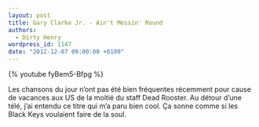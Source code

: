 ```yaml
---
layout: post
title: Gary Clarke Jr. - Ain't Messin' Round
authors:
  - Dirty Henry
wordpress_id: 1147
date: "2012-12-07 09:00:00 +0100"
---
```


{% youtube fyBem5-Bfpg %}

Les chansons du jour n’ont pas été bien fréquentes récemment pour cause de
vacances aux US de la moitié du staff Dead Rooster. Au détour d’une télé, j’ai
entendu ce titre qui m’a paru bien cool. Ça sonne comme si les Black Keys
voulaient faire de la soul.
